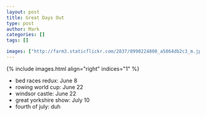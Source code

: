 ```yaml
---
layout: post
title: Great Days Out
type: post
author: Mark
categories: []
tags: []

images: ["http://farm3.staticflickr.com/2837/8990224808_a5864db2c3_m.jpg"]
---
```


{% include images.html align="right" indices="1" %}

* bed races redux: June 8
* rowing world cup: June 22
* windsor castle: June 22
* great yorkshire show: July 10
* fourth of july: duh


